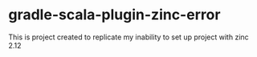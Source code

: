# gradle-scala-plugin-zinc-error
This is project created to replicate my inability to set up project with zinc 2.12
